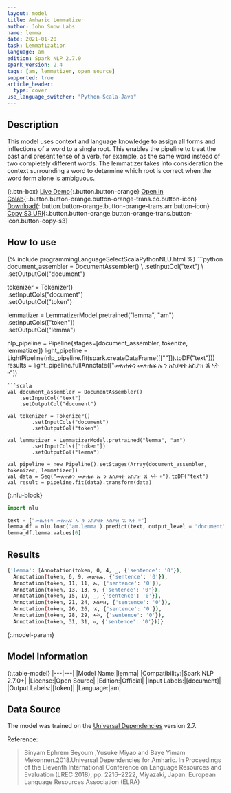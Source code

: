 ```yaml
---
layout: model
title: Amharic Lemmatizer
author: John Snow Labs
name: lemma
date: 2021-01-20
task: Lemmatization
language: am
edition: Spark NLP 2.7.0
spark_version: 2.4
tags: [am, lemmatizer, open_source]
supported: true
article_header:
  type: cover
use_language_switcher: "Python-Scala-Java"
---
```


## Description

This model uses context and language knowledge to assign all forms and inflections of a word to a single root. This enables the pipeline to treat the past and present tense of a verb, for example, as the same word instead of two completely different words. The lemmatizer takes into consideration the context surrounding a word to determine which root is correct when the word form alone is ambiguous.

{:.btn-box}
[Live Demo](https://demo.johnsnowlabs.com/public/TEXT_PREPROCESSING/){:.button.button-orange}
[Open in Colab](https://colab.research.google.com/github/JohnSnowLabs/spark-nlp-workshop/blob/master/tutorials/streamlit_notebooks/TEXT_PREPROCESSING.ipynb){:.button.button-orange.button-orange-trans.co.button-icon}
[Download](https://s3.amazonaws.com/auxdata.johnsnowlabs.com/public/models/lemma_am_2.7.0_2.4_1611181790547.zip){:.button.button-orange.button-orange-trans.arr.button-icon}
[Copy S3 URI](s3://auxdata.johnsnowlabs.com/public/models/lemma_am_2.7.0_2.4_1611181790547.zip){:.button.button-orange.button-orange-trans.button-icon.button-copy-s3}

## How to use



<div class="tabs-box" markdown="1">
{% include programmingLanguageSelectScalaPythonNLU.html %}
```python
document_assembler = DocumentAssembler() \
    .setInputCol("text") \
    .setOutputCol("document")

tokenizer = Tokenizer()\
        .setInputCols("document")\
        .setOutputCol("token")

lemmatizer = LemmatizerModel.pretrained("lemma", "am") \
        .setInputCols(["token"]) \
        .setOutputCol("lemma")

nlp_pipeline = Pipeline(stages=[document_assembler, tokenize, lemmatizer])
light_pipeline = LightPipeline(nlp_pipeline.fit(spark.createDataFrame([[""]]).toDF("text")))
results = light_pipeline.fullAnnotate(["መጽሐፉን መጽሐፍ ኡ ን አስያዛት አስያዝ ኧ ኣት ።"])

```
```scala
val document_assembler = DocumentAssembler()
    .setInputCol("text")
    .setOutputCol("document")

val tokenizer = Tokenizer()
        .setInputCols("document")
        .setOutputCol("token")

val lemmatizer = LemmatizerModel.pretrained("lemma", "am")
        .setInputCols(["token"])
        .setOutputCol("lemma")

val pipeline = new Pipeline().setStages(Array(document_assembler, tokenizer, lemmatizer))
val data = Seq("መጽሐፉን መጽሐፍ ኡ ን አስያዛት አስያዝ ኧ ኣት ።").toDF("text")
val result = pipeline.fit(data).transform(data)
```

{:.nlu-block}
```python
import nlu

text = ["መጽሐፉን መጽሐፍ ኡ ን አስያዛት አስያዝ ኧ ኣት ።"]
lemma_df = nlu.load('am.lemma').predict(text, output_level = "document")
lemma_df.lemma.values[0]
```

</div>

## Results

```bash
{'lemma': [Annotation(token, 0, 4, _, {'sentence': '0'}),
  Annotation(token, 6, 9, መጽሐፍ, {'sentence': '0'}),
  Annotation(token, 11, 11, ኡ, {'sentence': '0'}),
  Annotation(token, 13, 13, ን, {'sentence': '0'}),
  Annotation(token, 15, 19, _, {'sentence': '0'}),
  Annotation(token, 21, 24, አስያዝ, {'sentence': '0'}),
  Annotation(token, 26, 26, ኧ, {'sentence': '0'}),
  Annotation(token, 28, 29, ኣት, {'sentence': '0'}),
  Annotation(token, 31, 31, ።, {'sentence': '0'})]}
```

{:.model-param}
## Model Information

{:.table-model}
|---|---|
|Model Name:|lemma|
|Compatibility:|Spark NLP 2.7.0+|
|License:|Open Source|
|Edition:|Official|
|Input Labels:|[document]|
|Output Labels:|[token]|
|Language:|am|

## Data Source

The model was trained on the [Universal Dependencies](http://universaldependencies.org) version 2.7.

Reference:

  > Binyam Ephrem Seyoum ,Yusuke Miyao and Baye Yimam Mekonnen.2018.Universal Dependencies for Amharic. In Proceedings of the Eleventh International Conference on Language Resources and Evaluation (LREC 2018), pp. 2216–2222, Miyazaki, Japan: European Language Resources Association (ELRA)